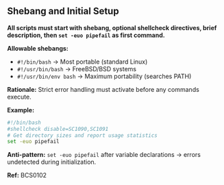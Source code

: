 ## Shebang and Initial Setup

**All scripts must start with shebang, optional shellcheck directives, brief description, then `set -euo pipefail` as first command.**

**Allowable shebangs:**
- `#!/bin/bash` → Most portable (standard Linux)
- `#!/usr/bin/bash` → FreeBSD/BSD systems
- `#!/usr/bin/env bash` → Maximum portability (searches PATH)

**Rationale:** Strict error handling must activate before any commands execute.

**Example:**
```bash
#!/bin/bash
#shellcheck disable=SC1090,SC1091
# Get directory sizes and report usage statistics
set -euo pipefail
```

**Anti-pattern:** `set -euo pipefail` after variable declarations → errors undetected during initialization.

**Ref:** BCS0102
